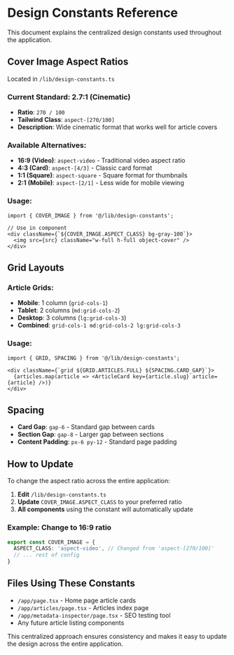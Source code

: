 # Design Constants Reference

This document explains the centralized design constants used throughout the application.

## Cover Image Aspect Ratios

Located in `/lib/design-constants.ts`

### Current Standard: 2.7:1 (Cinematic)
- **Ratio**: `270 / 100` 
- **Tailwind Class**: `aspect-[270/100]`
- **Description**: Wide cinematic format that works well for article covers

### Available Alternatives:
- **16:9 (Video)**: `aspect-video` - Traditional video aspect ratio
- **4:3 (Card)**: `aspect-[4/3]` - Classic card format
- **1:1 (Square)**: `aspect-square` - Square format for thumbnails
- **2:1 (Mobile)**: `aspect-[2/1]` - Less wide for mobile viewing

### Usage:
```tsx
import { COVER_IMAGE } from '@/lib/design-constants';

// Use in component
<div className={`${COVER_IMAGE.ASPECT_CLASS} bg-gray-100`}>
  <img src={src} className="w-full h-full object-cover" />
</div>
```

## Grid Layouts

### Article Grids:
- **Mobile**: 1 column (`grid-cols-1`)
- **Tablet**: 2 columns (`md:grid-cols-2`)
- **Desktop**: 3 columns (`lg:grid-cols-3`)
- **Combined**: `grid-cols-1 md:grid-cols-2 lg:grid-cols-3`

### Usage:
```tsx
import { GRID, SPACING } from '@/lib/design-constants';

<div className={`grid ${GRID.ARTICLES.FULL} ${SPACING.CARD_GAP}`}>
  {articles.map(article => <ArticleCard key={article.slug} article={article} />)}
</div>
```

## Spacing

- **Card Gap**: `gap-6` - Standard gap between cards
- **Section Gap**: `gap-8` - Larger gap between sections
- **Content Padding**: `px-6 py-12` - Standard page padding

## How to Update

To change the aspect ratio across the entire application:

1. **Edit** `/lib/design-constants.ts`
2. **Update** `COVER_IMAGE.ASPECT_CLASS` to your preferred ratio
3. **All components** using the constant will automatically update

### Example: Change to 16:9 ratio
```typescript
export const COVER_IMAGE = {
  ASPECT_CLASS: 'aspect-video', // Changed from 'aspect-[270/100]'
  // ... rest of config
}
```

## Files Using These Constants

- `/app/page.tsx` - Home page article cards
- `/app/articles/page.tsx` - Articles index page
- `/app/metadata-inspector/page.tsx` - SEO testing tool
- Any future article listing components

This centralized approach ensures consistency and makes it easy to update the design across the entire application.
